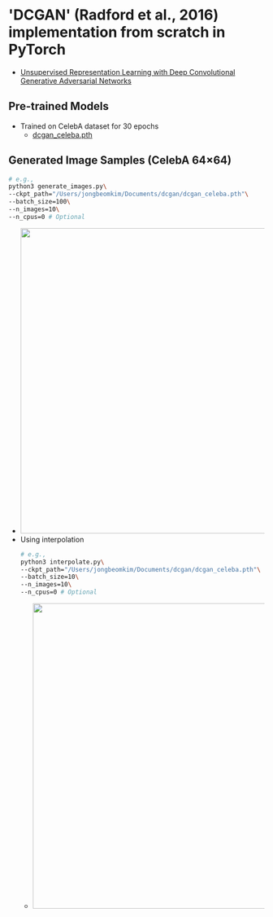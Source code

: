 # 'DCGAN' (Radford et al., 2016) implementation from scratch in PyTorch
- [Unsupervised Representation Learning with Deep Convolutional Generative Adversarial Networks](https://github.com/KimRass/DCGAN/blob/main/unsupervised_representation_learning_with_deep_convolutional_generative_adversarial_networks.pdf)
## Pre-trained Models
- Trained on CelebA dataset for 30 epochs
    - [dcgan_celeba.pth](https://drive.google.com/file/d/1dgC2lhIN-Qf_JvN2rz77brHHru13DFNy/view?usp=sharing)
## Generated Image Samples (CelebA 64×64)
```bash
# e.g.,
python3 generate_images.py\
--ckpt_path="/Users/jongbeomkim/Documents/dcgan/dcgan_celeba.pth"\
--batch_size=100\
--n_images=10\
--n_cpus=0 # Optional
```
- <img src="https://github.com/KimRass/DCGAN/assets/105417680/6d3f0276-0448-4330-a3a7-1b7489b0d21b" width="600">
- Using interpolation
    ```bash
    # e.g.,
    python3 interpolate.py\
    --ckpt_path="/Users/jongbeomkim/Documents/dcgan/dcgan_celeba.pth"\
    --batch_size=10\
    --n_images=10\
    --n_cpus=0 # Optional
    ```
    - <img src="https://github.com/KimRass/DCGAN/assets/105417680/88e6751f-58f5-4291-9201-b10a2df65f95" width="600">
